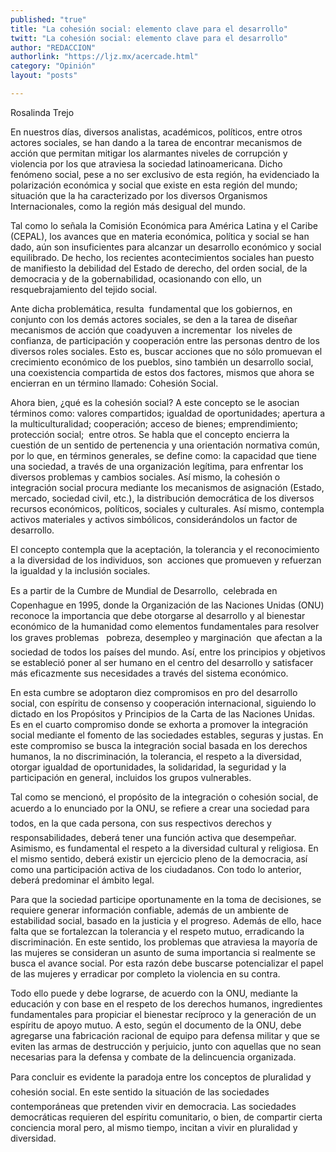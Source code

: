 ```yaml
---
published: "true"
title: "La cohesión social: elemento clave para el desarrollo"
twitt: "La cohesión social: elemento clave para el desarrollo"
author: "REDACCION"
authorlink: "https://ljz.mx/acercade.html"
category: "Opinión"
layout: "posts"

---
```



  Rosalinda Trejo



  En nuestros días, diversos analistas, académicos, políticos, entre otros actores sociales, se han dando a la tarea de encontrar mecanismos de acción que permitan mitigar los alarmantes niveles de corrupción y violencia por los que atraviesa la sociedad latinoamericana. Dicho fenómeno social, pese a no ser exclusivo de esta región, ha evidenciado la polarización económica y social que existe en esta región del mundo; situación que la ha caracterizado por los diversos Organismos Internacionales, como la región más desigual del mundo.



  Tal como lo señala la Comisión Económica para América Latina y el Caribe (CEPAL), los avances que en materia económica, política y social se han dado, aún son insuficientes para alcanzar un desarrollo económico y social equilibrado. De hecho, los recientes acontecimientos sociales han puesto de manifiesto la debilidad del Estado de derecho, del orden social, de la democracia y de la gobernabilidad, ocasionando con ello, un resquebrajamiento del tejido social.



  Ante dicha problemática, resulta  fundamental que los gobiernos, en conjunto con los demás actores sociales, se den a la tarea de diseñar mecanismos de acción que coadyuven a incrementar  los niveles de confianza, de participación y cooperación entre las personas dentro de los diversos roles sociales. Esto es, buscar acciones que no sólo promuevan el crecimiento económico de los pueblos, sino también un desarrollo social, una coexistencia compartida de estos dos factores, mismos que ahora se encierran en un término llamado: Cohesión Social.



  Ahora bien, ¿qué es la cohesión social? A este concepto se le asocian términos como: valores compartidos; igualdad de oportunidades; apertura a la multiculturalidad; cooperación; acceso de bienes; emprendimiento; protección social;  entre otros. Se habla que el concepto encierra la cuestión de un sentido de pertenencia y una orientación normativa común, por lo que, en términos generales, se define como: la capacidad que tiene una sociedad, a través de una organización legítima, para enfrentar los diversos problemas y cambios sociales. Así mismo, la cohesión o integración social procura mediante los mecanismos de asignación (Estado, mercado, sociedad civil, etc.), la distribución democrática de los diversos recursos económicos, políticos, sociales y culturales. Así mismo, contempla activos materiales y activos simbólicos, considerándolos un factor de desarrollo.



  El concepto contempla que la aceptación, la tolerancia y el reconocimiento a la diversidad de los individuos, son  acciones que promueven y refuerzan la igualdad y la inclusión sociales.



  Es a partir de la Cumbre de Mundial de Desarrollo,  celebrada en Copenhague en 1995, donde la Organización de las Naciones Unidas (ONU) reconoce la importancia que debe otorgarse al desarrollo y al bienestar económico de la humanidad como elementos fundamentales para resolver los graves problemas   pobreza, desempleo y marginación  que afectan a la sociedad de todos los países del mundo. Así, entre los principios y objetivos se estableció poner al ser humano en el centro del desarrollo y satisfacer más eficazmente sus necesidades a través del sistema económico.



  En esta cumbre se adoptaron diez compromisos en pro del desarrollo social, con espíritu de consenso y cooperación internacional, siguiendo lo dictado en los Propósitos y Principios de la Carta de las Naciones Unidas. Es en el cuarto compromiso donde se exhorta a promover la integración social mediante el fomento de las sociedades estables, seguras y justas. En este compromiso se busca la integración social basada en los derechos humanos, la no discriminación, la tolerancia, el respeto a la diversidad, otorgar igualdad de oportunidades, la solidaridad, la seguridad y la participación en general, incluidos los grupos vulnerables.



  Tal como se mencionó, el propósito de la integración o cohesión social, de acuerdo a lo enunciado por la ONU, se refiere a crear una sociedad para todos, en la que cada persona, con sus respectivos derechos y responsabilidades, deberá tener una función activa que desempeñar.  Asimismo, es fundamental el respeto a la diversidad cultural y religiosa. En el mismo sentido, deberá existir un ejercicio pleno de la democracia, así como una participación activa de los ciudadanos. Con todo lo anterior, deberá predominar el ámbito legal.



  Para que la sociedad participe oportunamente en la toma de decisiones, se requiere generar información confiable, además de un ambiente de estabilidad social, basado en la justicia y el progreso. Además de ello, hace falta que se fortalezcan la tolerancia y el respeto mutuo, erradicando la discriminación. En este sentido, los problemas que atraviesa la mayoría de las mujeres se consideran un asunto de suma importancia si realmente se busca el avance social. Por esta razón debe buscarse potencializar el papel de las mujeres y erradicar por completo la violencia en su contra.



  Todo ello puede y debe lograrse, de acuerdo con la ONU, mediante la educación y con base en el respeto de los derechos humanos, ingredientes fundamentales para propiciar el bienestar recíproco y la generación de un espíritu de apoyo mutuo. A esto, según el documento de la ONU, debe agregarse una fabricación racional de equipo para defensa militar y que se eviten las armas de destrucción y perjuicio, junto con aquellas que no sean necesarias para la defensa y combate de la delincuencia organizada.



  Para concluir es evidente la paradoja entre los conceptos de pluralidad y cohesión social. En este sentido la situación de las sociedades contemporáneas que pretenden vivir en democracia. Las sociedades democráticas requieren del espíritu comunitario, o bien, de compartir cierta conciencia moral pero, al mismo tiempo, incitan a vivir en pluralidad y diversidad.

